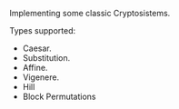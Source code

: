Implementing some classic Cryptosistems.

Types supported:
- Caesar.
- Substitution.
- Affine.
- Vigenere.
- Hill
- Block Permutations
